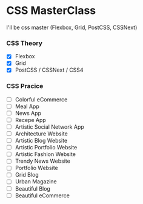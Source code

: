 # CSS MasterClass

I'll be css master (Flexbox, Grid, PostCSS, CSSNext)

### CSS Theory

- [x] Flexbox
- [x] Grid
- [x] PostCSS / CSSNext / CSS4

### CSS Pracice

- [ ] Colorful eCommerce
- [ ] Meal App
- [ ] News App
- [ ] Recepe App
- [ ] Artistic Social Network App
- [ ] Architecture Website
- [ ] Artistic Blog Website
- [ ] Artistic Portfolio Website
- [ ] Artistic Fashion Website
- [ ] Trendy News Website
- [ ] Portfolio Website
- [ ] Grid Blog
- [ ] Urban Magazine
- [ ] Beautiful Blog
- [ ] Beautiful eCommerce

